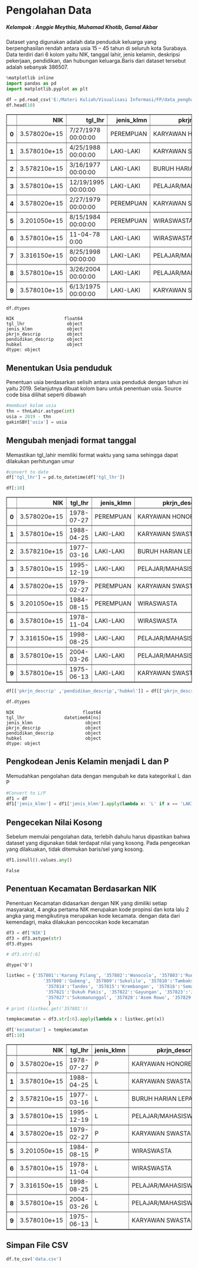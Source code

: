 
# Pengolahan Data

##### Kelompok : Anggie Meythia, Muhamad Khotib, Gamal Akbar

Dataset yang digunakan adalah data penduduk keluarga yang berpenghasilan rendah antara usia 15 – 45 tahun 
di seluruh kota Surabaya. Data terdiri dari 6 kolom yaitu NIK, tanggal lahir, jenis kelamin, deskripsi pekerjaan, 
pendidikan, dan hubungan keluarga.Baris dari dataset tersebut adalah sebanyak 386507. 


```python
%matplotlib inline
import pandas as pd
import matplotlib.pyplot as plt
```


```python
df = pd.read_csv('E:/Materi Kuliah/Visualisasi Informasi/FP/data_penghasilanrendah.csv')
df.head(10)
```




<div>
<style scoped>
    .dataframe tbody tr th:only-of-type {
        vertical-align: middle;
    }

    .dataframe tbody tr th {
        vertical-align: top;
    }

    .dataframe thead th {
        text-align: right;
    }
</style>
<table border="1" class="dataframe">
  <thead>
    <tr style="text-align: right;">
      <th></th>
      <th>NIK</th>
      <th>tgl_lhr</th>
      <th>jenis_klmn</th>
      <th>pkrjn_descrip</th>
      <th>pendidikan_descrip</th>
      <th>hubkel</th>
    </tr>
  </thead>
  <tbody>
    <tr>
      <th>0</th>
      <td>3.578020e+15</td>
      <td>7/27/1978 00:00:00</td>
      <td>PEREMPUAN</td>
      <td>KARYAWAN HONORER</td>
      <td>SLTA/SEDERAJAT</td>
      <td>ISTRI</td>
    </tr>
    <tr>
      <th>1</th>
      <td>3.578010e+15</td>
      <td>4/25/1988 00:00:00</td>
      <td>LAKI-LAKI</td>
      <td>KARYAWAN SWASTA</td>
      <td>SLTA/SEDERAJAT</td>
      <td>KEPALA KELUARGA</td>
    </tr>
    <tr>
      <th>2</th>
      <td>3.578210e+15</td>
      <td>3/16/1977 00:00:00</td>
      <td>LAKI-LAKI</td>
      <td>BURUH HARIAN LEPAS</td>
      <td>SLTP/SEDERAJAT</td>
      <td>KEPALA KELUARGA</td>
    </tr>
    <tr>
      <th>3</th>
      <td>3.578010e+15</td>
      <td>12/19/1995 00:00:00</td>
      <td>LAKI-LAKI</td>
      <td>PELAJAR/MAHASISWA</td>
      <td>SLTA/SEDERAJAT</td>
      <td>ANAK</td>
    </tr>
    <tr>
      <th>4</th>
      <td>3.578020e+15</td>
      <td>2/27/1979 00:00:00</td>
      <td>PEREMPUAN</td>
      <td>KARYAWAN SWASTA</td>
      <td>SLTA/SEDERAJAT</td>
      <td>ISTRI</td>
    </tr>
    <tr>
      <th>5</th>
      <td>3.201050e+15</td>
      <td>8/15/1984 00:00:00</td>
      <td>PEREMPUAN</td>
      <td>WIRASWASTA</td>
      <td>SLTP/SEDERAJAT</td>
      <td>ISTRI</td>
    </tr>
    <tr>
      <th>6</th>
      <td>3.578010e+15</td>
      <td>11-04-78 0:00</td>
      <td>LAKI-LAKI</td>
      <td>WIRASWASTA</td>
      <td>DIPLOMA IV/STRATA I</td>
      <td>KEPALA KELUARGA</td>
    </tr>
    <tr>
      <th>7</th>
      <td>3.316150e+15</td>
      <td>8/25/1998 00:00:00</td>
      <td>LAKI-LAKI</td>
      <td>PELAJAR/MAHASISWA</td>
      <td>TAMAT SD/SEDERAJAT</td>
      <td>ANAK</td>
    </tr>
    <tr>
      <th>8</th>
      <td>3.578010e+15</td>
      <td>3/26/2004 00:00:00</td>
      <td>LAKI-LAKI</td>
      <td>PELAJAR/MAHASISWA</td>
      <td>BELUM TAMAT SD/SEDERAJAT</td>
      <td>ANAK</td>
    </tr>
    <tr>
      <th>9</th>
      <td>3.578010e+15</td>
      <td>6/13/1975 00:00:00</td>
      <td>LAKI-LAKI</td>
      <td>KARYAWAN SWASTA</td>
      <td>SLTP/SEDERAJAT</td>
      <td>KEPALA KELUARGA</td>
    </tr>
  </tbody>
</table>
</div>




```python
df.dtypes
```




    NIK                   float64
    tgl_lhr                object
    jenis_klmn             object
    pkrjn_descrip          object
    pendidikan_descrip     object
    hubkel                 object
    dtype: object

## Menentukan Usia penduduk

Penentuan usia berdasarkan selisih antara usia penduduk dengan tahun ini yaitu 2019. Selanjutnya dibuat kolom baru untuk penentuan usia. Source code bisa dilihat seperti dibawah


```python
#membuat kolom usia
thn = thnLahir.astype(int)
usia = 2019 - thn
gakinSBY['usia'] = usia
```


## Mengubah menjadi format tanggal

Memastikan tgl_lahir memiliki format waktu yang sama sehingga dapat dilakukan perhitungan umur 


```python
#convert to date
df['tgl_lhr'] = pd.to_datetime(df['tgl_lhr'])
```


```python
df[:10]
```




<div>
<style scoped>
    .dataframe tbody tr th:only-of-type {
        vertical-align: middle;
    }

    .dataframe tbody tr th {
        vertical-align: top;
    }

    .dataframe thead th {
        text-align: right;
    }
</style>
<table border="1" class="dataframe">
  <thead>
    <tr style="text-align: right;">
      <th></th>
      <th>NIK</th>
      <th>tgl_lhr</th>
      <th>jenis_klmn</th>
      <th>pkrjn_descrip</th>
      <th>pendidikan_descrip</th>
      <th>hubkel</th>
    </tr>
  </thead>
  <tbody>
    <tr>
      <th>0</th>
      <td>3.578020e+15</td>
      <td>1978-07-27</td>
      <td>PEREMPUAN</td>
      <td>KARYAWAN HONORER</td>
      <td>SLTA/SEDERAJAT</td>
      <td>ISTRI</td>
    </tr>
    <tr>
      <th>1</th>
      <td>3.578010e+15</td>
      <td>1988-04-25</td>
      <td>LAKI-LAKI</td>
      <td>KARYAWAN SWASTA</td>
      <td>SLTA/SEDERAJAT</td>
      <td>KEPALA KELUARGA</td>
    </tr>
    <tr>
      <th>2</th>
      <td>3.578210e+15</td>
      <td>1977-03-16</td>
      <td>LAKI-LAKI</td>
      <td>BURUH HARIAN LEPAS</td>
      <td>SLTP/SEDERAJAT</td>
      <td>KEPALA KELUARGA</td>
    </tr>
    <tr>
      <th>3</th>
      <td>3.578010e+15</td>
      <td>1995-12-19</td>
      <td>LAKI-LAKI</td>
      <td>PELAJAR/MAHASISWA</td>
      <td>SLTA/SEDERAJAT</td>
      <td>ANAK</td>
    </tr>
    <tr>
      <th>4</th>
      <td>3.578020e+15</td>
      <td>1979-02-27</td>
      <td>PEREMPUAN</td>
      <td>KARYAWAN SWASTA</td>
      <td>SLTA/SEDERAJAT</td>
      <td>ISTRI</td>
    </tr>
    <tr>
      <th>5</th>
      <td>3.201050e+15</td>
      <td>1984-08-15</td>
      <td>PEREMPUAN</td>
      <td>WIRASWASTA</td>
      <td>SLTP/SEDERAJAT</td>
      <td>ISTRI</td>
    </tr>
    <tr>
      <th>6</th>
      <td>3.578010e+15</td>
      <td>1978-11-04</td>
      <td>LAKI-LAKI</td>
      <td>WIRASWASTA</td>
      <td>DIPLOMA IV/STRATA I</td>
      <td>KEPALA KELUARGA</td>
    </tr>
    <tr>
      <th>7</th>
      <td>3.316150e+15</td>
      <td>1998-08-25</td>
      <td>LAKI-LAKI</td>
      <td>PELAJAR/MAHASISWA</td>
      <td>TAMAT SD/SEDERAJAT</td>
      <td>ANAK</td>
    </tr>
    <tr>
      <th>8</th>
      <td>3.578010e+15</td>
      <td>2004-03-26</td>
      <td>LAKI-LAKI</td>
      <td>PELAJAR/MAHASISWA</td>
      <td>BELUM TAMAT SD/SEDERAJAT</td>
      <td>ANAK</td>
    </tr>
    <tr>
      <th>9</th>
      <td>3.578010e+15</td>
      <td>1975-06-13</td>
      <td>LAKI-LAKI</td>
      <td>KARYAWAN SWASTA</td>
      <td>SLTP/SEDERAJAT</td>
      <td>KEPALA KELUARGA</td>
    </tr>
  </tbody>
</table>
</div>




```python
df[['pkrjn_descrip' ,'pendidikan_descrip','hubkel']] = df[['pkrjn_descrip' ,'pendidikan_descrip','hubkel']].astype(str)

```


```python
df.dtypes
```




    NIK                          float64
    tgl_lhr               datetime64[ns]
    jenis_klmn                    object
    pkrjn_descrip                 object
    pendidikan_descrip            object
    hubkel                        object
    dtype: object



## Pengkodean Jenis Kelamin menjadi L dan P

Memudahkan pengolahan data dengan mengubah ke data kategorikal L dan P


```python
#Convert to L/P
df1 = df
df1['jenis_klmn'] = df1['jenis_klmn'].apply(lambda x: 'L' if x == 'LAKI-LAKI' else 'P')
```

## Pengecekan Nilai Kosong

Sebelum memulai pengolahan data, terlebih dahulu harus dipastikan bahwa 
dataset yang digunakan tidak terdapat nilai yang kosong. 
Pada pengecekan yang dilakuakan, tidak ditemukan baris/sel yang kosong.


```python
df1.isnull().values.any()
```




    False



## Penentuan Kecamatan Berdasarkan NIK

Penentuan Kecamatan didasarkan dengan NIK yang dimiliki setiap masyarakat, 4 angka pertama NIK merupakan kode propinsi dan kota
lalu 2 angka yang mengikutinya merupakan kode kecamata. dengan data dari kemendagri, maka dilakukan pencocokan
kode kecamatan


```python
df3 = df['NIK']
df3 = df3.astype(str)
df3.dtypes

# df3.str[:6]
```




    dtype('O')




```python
listkec = {'357801':'Karang Pilang', '357802':'Wonocolo', '357803':'Rungkut', '357804':'Wonokromo', '357805':'Tegalsari', '357806':'Sawahan', '357807':'Genteng',
              '357808':'Gubeng', '357809':'Sukolilo', '357810':'Tambaksari', '357811':'Simokerto', '357812':'Pabean Cantian', '357813':'Bubutan', 
               '357814':'Tandes', '357815':'Krembangan', '357816':'Semampir', '357817':'Kenjeran', '357818':'Lakarsantri', '357819':'Benowo', '357820':'Wiyung',
               '357821':'Dukuh Pakis', '357822':'Gayungan', '357823':'Jambangan', '357824':'Tenggilis Mejoyo', '357825':'Gunung Anyar', '357826':'Mulyorejo',
               '357827':'Sukomanunggal', '357828':'Asem Rowo', '357829':'Bulak', '357830':'Pakal', '357831':'Sambikerep'
                }
# print (listkec.get('357801'))

tempkecamatan = df3.str[:6].apply(lambda x : listkec.get(x))

df['kecamatan'] = tempkecamatan
df[:10]


```




<div>
<style scoped>
    .dataframe tbody tr th:only-of-type {
        vertical-align: middle;
    }

    .dataframe tbody tr th {
        vertical-align: top;
    }

    .dataframe thead th {
        text-align: right;
    }
</style>
<table border="1" class="dataframe">
  <thead>
    <tr style="text-align: right;">
      <th></th>
      <th>NIK</th>
      <th>tgl_lhr</th>
      <th>jenis_klmn</th>
      <th>pkrjn_descrip</th>
      <th>pendidikan_descrip</th>
      <th>hubkel</th>
      <th>kecamatan</th>
    </tr>
  </thead>
  <tbody>
    <tr>
      <th>0</th>
      <td>3.578020e+15</td>
      <td>1978-07-27</td>
      <td>P</td>
      <td>KARYAWAN HONORER</td>
      <td>SLTA/SEDERAJAT</td>
      <td>ISTRI</td>
      <td>Wonocolo</td>
    </tr>
    <tr>
      <th>1</th>
      <td>3.578010e+15</td>
      <td>1988-04-25</td>
      <td>L</td>
      <td>KARYAWAN SWASTA</td>
      <td>SLTA/SEDERAJAT</td>
      <td>KEPALA KELUARGA</td>
      <td>Karang Pilang</td>
    </tr>
    <tr>
      <th>2</th>
      <td>3.578210e+15</td>
      <td>1977-03-16</td>
      <td>L</td>
      <td>BURUH HARIAN LEPAS</td>
      <td>SLTP/SEDERAJAT</td>
      <td>KEPALA KELUARGA</td>
      <td>Dukuh Pakis</td>
    </tr>
    <tr>
      <th>3</th>
      <td>3.578010e+15</td>
      <td>1995-12-19</td>
      <td>L</td>
      <td>PELAJAR/MAHASISWA</td>
      <td>SLTA/SEDERAJAT</td>
      <td>ANAK</td>
      <td>Karang Pilang</td>
    </tr>
    <tr>
      <th>4</th>
      <td>3.578020e+15</td>
      <td>1979-02-27</td>
      <td>P</td>
      <td>KARYAWAN SWASTA</td>
      <td>SLTA/SEDERAJAT</td>
      <td>ISTRI</td>
      <td>Wonocolo</td>
    </tr>
    <tr>
      <th>5</th>
      <td>3.201050e+15</td>
      <td>1984-08-15</td>
      <td>P</td>
      <td>WIRASWASTA</td>
      <td>SLTP/SEDERAJAT</td>
      <td>ISTRI</td>
      <td>None</td>
    </tr>
    <tr>
      <th>6</th>
      <td>3.578010e+15</td>
      <td>1978-11-04</td>
      <td>L</td>
      <td>WIRASWASTA</td>
      <td>DIPLOMA IV/STRATA I</td>
      <td>KEPALA KELUARGA</td>
      <td>Karang Pilang</td>
    </tr>
    <tr>
      <th>7</th>
      <td>3.316150e+15</td>
      <td>1998-08-25</td>
      <td>L</td>
      <td>PELAJAR/MAHASISWA</td>
      <td>TAMAT SD/SEDERAJAT</td>
      <td>ANAK</td>
      <td>None</td>
    </tr>
    <tr>
      <th>8</th>
      <td>3.578010e+15</td>
      <td>2004-03-26</td>
      <td>L</td>
      <td>PELAJAR/MAHASISWA</td>
      <td>BELUM TAMAT SD/SEDERAJAT</td>
      <td>ANAK</td>
      <td>Karang Pilang</td>
    </tr>
    <tr>
      <th>9</th>
      <td>3.578010e+15</td>
      <td>1975-06-13</td>
      <td>L</td>
      <td>KARYAWAN SWASTA</td>
      <td>SLTP/SEDERAJAT</td>
      <td>KEPALA KELUARGA</td>
      <td>Karang Pilang</td>
    </tr>
  </tbody>
</table>
</div>



## Simpan File CSV 


```python
df.to_csv('data.csv')
```
